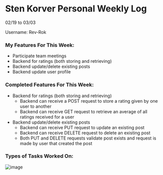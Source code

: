 # Sten Korver Personal Weekly Log

02/19 to 03/03

Username: Rev-Rok

### My Features For This Week:

* Participate team meetings
* Backend for ratings (both storing and retrieving)
* Backend update/delete existing posts
* Backend update user profile

### Completed Features For This Week:
* Backend for ratings (both storing and retrieving)
  * Backend can receive a POST request to store a rating given by one user to another
  * Backend can receive GET request to retrieve an average of all ratings received for a user
* Backend update/delete existing posts
  * Backend can receive PUT request to update an existing post
  * Backend can receive DELETE request to delete an existing post
  * Both PUT and DELETE requests validate post exists and request is made by user that created the post


### Types of Tasks Worked On:

![image](https://github.com/COSC-499-W2023/year-long-project-team-21/assets/112997109/97429052-5c3c-45ce-85c8-a0545d337c10)






